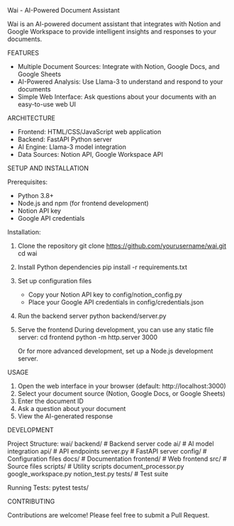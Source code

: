 Wai - AI-Powered Document Assistant

Wai is an AI-powered document assistant that integrates with Notion and Google Workspace to provide intelligent insights and responses to your documents.

FEATURES

- Multiple Document Sources: Integrate with Notion, Google Docs, and Google Sheets
- AI-Powered Analysis: Use Llama-3 to understand and respond to your documents
- Simple Web Interface: Ask questions about your documents with an easy-to-use web UI

ARCHITECTURE

- Frontend: HTML/CSS/JavaScript web application
- Backend: FastAPI Python server
- AI Engine: Llama-3 model integration
- Data Sources: Notion API, Google Workspace API

SETUP AND INSTALLATION

Prerequisites:
- Python 3.8+
- Node.js and npm (for frontend development)
- Notion API key
- Google API credentials

Installation:

1. Clone the repository
   git clone https://github.com/yourusername/wai.git
   cd wai

2. Install Python dependencies
   pip install -r requirements.txt

3. Set up configuration files
   - Copy your Notion API key to config/notion_config.py
   - Place your Google API credentials in config/credentials.json

4. Run the backend server
   python backend/server.py

5. Serve the frontend
   During development, you can use any static file server:
   cd frontend
   python -m http.server 3000

   Or for more advanced development, set up a Node.js development server.

USAGE

1. Open the web interface in your browser (default: http://localhost:3000)
2. Select your document source (Notion, Google Docs, or Google Sheets)
3. Enter the document ID
4. Ask a question about your document
5. View the AI-generated response

DEVELOPMENT

Project Structure:
wai/
   backend/             # Backend server code
      ai/              # AI model integration
      api/             # API endpoints
      server.py        # FastAPI server
   config/              # Configuration files
   docs/                # Documentation
   frontend/            # Web frontend
      src/             # Source files
   scripts/             # Utility scripts
      document_processor.py
      google_workspace.py
      notion_test.py
   tests/               # Test suite

Running Tests:
pytest tests/

CONTRIBUTING

Contributions are welcome! Please feel free to submit a Pull Request.